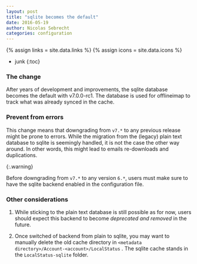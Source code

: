 ```yaml
---
layout: post
title: "sqlite becomes the default"
date: 2016-05-19
author: Nicolas Sebrecht
categories: configuration
---
```


{% assign links = site.data.links %}
{% assign icons = site.data.icons %}


<!--more-->

* junk
{:toc}


### The change

After years of development and improvements, the sqlite database becomes the
default with v7.0.0-rc1. The database is used for offlineimap to track what was
already synced in the cache.


### Prevent from errors

This change means that downgrading from `v7.*` to any previous release might be
prone to errors. While the migration from the (legacy) plain text database to
sqlite is seemingly handled, it is not the case the other way around. In other
words, this might lead to emails re-downloads and duplications.

{:.warning}

Before downgrading from `v7.*` to any version `6.*`, users must make sure to
have the sqlite backend enabled in the configuration file.

### Other considerations

1. While sticking to the plain text database is still possible as for now, users
	 should expect this backend to become *deprecated and removed* in the future.

2. Once switched of backend from plain to sqlite, you may want to manually
	 delete the old cache directory in `<metadata
	 directory>/Account-<account>/LocalStatus` . The sqlite cache stands in the
	 `LocalStatus-sqlite` folder.
